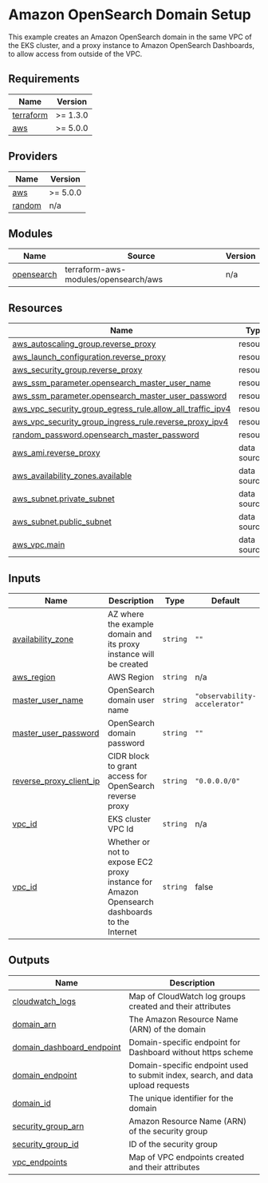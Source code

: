 # Amazon OpenSearch Domain Setup

This example creates an Amazon OpenSearch domain in the same VPC of the EKS cluster,
and a proxy instance to Amazon OpenSearch Dashboards, to allow access from outside of the VPC.

<!-- BEGINNING OF PRE-COMMIT-TERRAFORM DOCS HOOK -->
## Requirements

| Name | Version |
|------|---------|
| <a name="requirement_terraform"></a> [terraform](#requirement\_terraform) | >= 1.3.0 |
| <a name="requirement_aws"></a> [aws](#requirement\_aws) | >= 5.0.0 |

## Providers

| Name | Version |
|------|---------|
| <a name="provider_aws"></a> [aws](#provider\_aws) | >= 5.0.0 |
| <a name="provider_random"></a> [random](#provider\_random) | n/a |

## Modules

| Name | Source | Version |
|------|--------|---------|
| <a name="module_opensearch"></a> [opensearch](#module\_opensearch) | terraform-aws-modules/opensearch/aws | n/a |

## Resources

| Name | Type |
|------|------|
| [aws_autoscaling_group.reverse_proxy](https://registry.terraform.io/providers/hashicorp/aws/latest/docs/resources/autoscaling_group) | resource |
| [aws_launch_configuration.reverse_proxy](https://registry.terraform.io/providers/hashicorp/aws/latest/docs/resources/launch_configuration) | resource |
| [aws_security_group.reverse_proxy](https://registry.terraform.io/providers/hashicorp/aws/latest/docs/resources/security_group) | resource |
| [aws_ssm_parameter.opensearch_master_user_name](https://registry.terraform.io/providers/hashicorp/aws/latest/docs/resources/ssm_parameter) | resource |
| [aws_ssm_parameter.opensearch_master_user_password](https://registry.terraform.io/providers/hashicorp/aws/latest/docs/resources/ssm_parameter) | resource |
| [aws_vpc_security_group_egress_rule.allow_all_traffic_ipv4](https://registry.terraform.io/providers/hashicorp/aws/latest/docs/resources/vpc_security_group_egress_rule) | resource |
| [aws_vpc_security_group_ingress_rule.reverse_proxy_ipv4](https://registry.terraform.io/providers/hashicorp/aws/latest/docs/resources/vpc_security_group_ingress_rule) | resource |
| [random_password.opensearch_master_password](https://registry.terraform.io/providers/hashicorp/random/latest/docs/resources/password) | resource |
| [aws_ami.reverse_proxy](https://registry.terraform.io/providers/hashicorp/aws/latest/docs/data-sources/ami) | data source |
| [aws_availability_zones.available](https://registry.terraform.io/providers/hashicorp/aws/latest/docs/data-sources/availability_zones) | data source |
| [aws_subnet.private_subnet](https://registry.terraform.io/providers/hashicorp/aws/latest/docs/data-sources/subnet) | data source |
| [aws_subnet.public_subnet](https://registry.terraform.io/providers/hashicorp/aws/latest/docs/data-sources/subnet) | data source |
| [aws_vpc.main](https://registry.terraform.io/providers/hashicorp/aws/latest/docs/data-sources/vpc) | data source |

## Inputs

| Name | Description | Type | Default | Required |
|------|-------------|------|---------|:--------:|
| <a name="input_availability_zone"></a> [availability\_zone](#input\_availability\_zone) | AZ where the example domain and its proxy instance will be created | `string` | `""` | no |
| <a name="input_aws_region"></a> [aws\_region](#input\_aws\_region) | AWS Region | `string` | n/a | yes |
| <a name="input_master_user_name"></a> [master\_user\_name](#input\_master\_user\_name) | OpenSearch domain user name | `string` | `"observability-accelerator"` | no |
| <a name="input_master_user_password"></a> [master\_user\_password](#input\_master\_user\_password) | OpenSearch domain password | `string` | `""` | no |
| <a name="input_reverse_proxy_client_ip"></a> [reverse\_proxy\_client\_ip](#input\_reverse\_proxy\_client\_ip) | CIDR block to grant access for OpenSearch reverse proxy | `string` | `"0.0.0.0/0"` | no |
| <a name="input_vpc_id"></a> [vpc\_id](#input\_vpc\_id) | EKS cluster VPC Id | `string` | n/a | yes |
| <a name="expose_proxy"></a> [vpc\_id](#expose\_proxy) | Whether or not to expose EC2 proxy instance for Amazon Opensearch dashboards to the Internet | `string` | false | no |

## Outputs

| Name | Description |
|------|-------------|
| <a name="output_cloudwatch_logs"></a> [cloudwatch\_logs](#output\_cloudwatch\_logs) | Map of CloudWatch log groups created and their attributes |
| <a name="output_domain_arn"></a> [domain\_arn](#output\_domain\_arn) | The Amazon Resource Name (ARN) of the domain |
| <a name="output_domain_dashboard_endpoint"></a> [domain\_dashboard\_endpoint](#output\_domain\_dashboard\_endpoint) | Domain-specific endpoint for Dashboard without https scheme |
| <a name="output_domain_endpoint"></a> [domain\_endpoint](#output\_domain\_endpoint) | Domain-specific endpoint used to submit index, search, and data upload requests |
| <a name="output_domain_id"></a> [domain\_id](#output\_domain\_id) | The unique identifier for the domain |
| <a name="output_security_group_arn"></a> [security\_group\_arn](#output\_security\_group\_arn) | Amazon Resource Name (ARN) of the security group |
| <a name="output_security_group_id"></a> [security\_group\_id](#output\_security\_group\_id) | ID of the security group |
| <a name="output_vpc_endpoints"></a> [vpc\_endpoints](#output\_vpc\_endpoints) | Map of VPC endpoints created and their attributes |
<!-- END OF PRE-COMMIT-TERRAFORM DOCS HOOK -->
